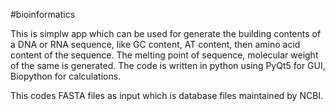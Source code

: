  #bioinformatics

This is simplw app which can be used for generate the building contents of a DNA or RNA sequence, like GC content, AT content, then amino acid content of the sequence.
The melting point of sequence, molecular weight of the same is generated.
The code is written in python using PyQt5 for GUI, Biopython for calculations.

This codes FASTA files as input which is database files maintained by NCBI. 
